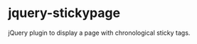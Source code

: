 jquery-stickypage
=================

jQuery plugin to display a page with chronological sticky tags.
